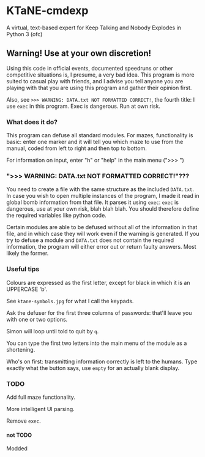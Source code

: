 # KTaNE-cmdexp
A virtual, text-based expert for Keep Talking and Nobody Explodes in Python 3 (ofc)

## Warning! Use at your own discretion!
Using this code in official events, documented speedruns or other competitive situations is, I presume, a very bad idea. This program is more suited to casual play with friends, and I advise you tell anyone you are playing with that you are using this program and gather their opinion first.

Also, see `>>> WARNING: DATA.txt NOT FORMATTED CORRECT!`, the fourth title: I use `exec` in this program. Exec is dangerous. Run at own risk.

### What does it do?
This program can defuse all standard modules. For mazes, functionality is basic: enter one marker and it will tell you which maze to use from the manual, coded from left to right and then top to bottom.

For information on input, enter "h" or "help" in the main menu (">>> ")

### ">>> WARNING: DATA.txt NOT FORMATTED CORRECT!"???
You need to create a file with the same structure as the included `DATA.txt`. In case you wish to open multiple instances of the program, I made it read in global bomb information from that file. It parses it using `exec`: `exec` is dangerous, use at your own risk, blah blah blah. You should therefore define the required variables like python code.

Certain modules are able to be defused without all of the information in that file, and in which case they will work even if the warning is generated. If you try to defuse a module and `DATA.txt` does not contain the required information, the program will either error out or return faulty answers. Most likely the former.

### Useful tips
Colours are expressed as the first letter, except for black in which it is an UPPERCASE 'b'.

See `ktane-symbols.jpg` for what I call the keypads.

Ask the defuser for the first three columns of passwords: that'll leave you with one or two options.

Simon will loop until told to quit by `q`.

You can type the first two letters into the main menu of the module as a shortening.

Who's on first: transmitting information correctly is left to the humans. Type exactly what the button says, use `empty` for an actually blank display.

### TODO
Add full maze functionality.

More intelligent UI parsing.

Remove `exec`.

#### not TODO
Modded
